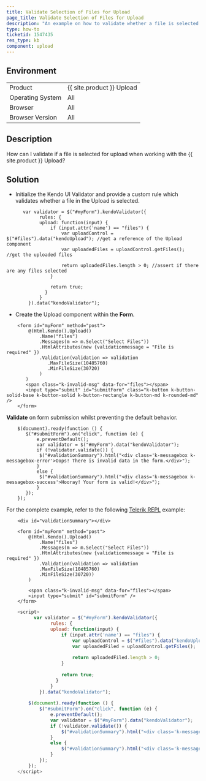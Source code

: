 ```yaml
---
title: Validate Selection of Files for Upload
page_title: Validate Selection of Files for Upload
description: "An example on how to validate whether a file is selected for upload in the {{ site.product }} Upload by using the Kendo UI Validator."
type: how-to
ticketid: 1547435
res_type: kb
component: upload
---
```


## Environment

<table>
 <tr>
  <td>Product</td>
  <td>{{ site.product }} Upload</td>
 </tr>
 <tr>
  <td>Operating System</td>
  <td>All</td>
 </tr>
 <tr>
  <td>Browser</td>
  <td>All</td>
 </tr>
 <tr>
  <td>Browser Version</td>
  <td>All</td>
 </tr>
</table>

## Description

How can I validate if a file is selected for upload when working with the {{ site.product }} Upload?  

## Solution

* Initialize the Kendo UI Validator and provide a custom rule which validates whether a file in the Upload is selected.

```
      var validator = $("#myForm").kendoValidator({
            rules: {
            upload: function(input) {
                if (input.attr('name') == "files") {
                    var uploadControl = $("#files").data("kendoUpload"); //get a reference of the Upload component
                    var uploadedFiles = uploadControl.getFiles(); //get the uploaded files

                    return uploadedFiles.length > 0; //assert if there are any files selected
                }

                return true;
              }
            }
        }).data("kendoValidator");
```
* Create the Upload component within the **Form**.

```
    <form id="myForm" method="post">
        @(Html.Kendo().Upload()
            .Name("files")
            .Messages(m => m.Select("Select Files"))
            .HtmlAttributes(new {validationmessage = "File is required" })
            .Validation(validation => validation
               .MaxFileSize(10485760)
               .MinFileSize(30720)
            )
       )
       <span class="k-invalid-msg" data-for="files"></span>
       <input type="submit" id="submitForm" class="k-button k-button-solid-base k-button-solid k-button-rectangle k-button-md k-rounded-md" />
    </form>
```
**Validate** on form submission whilst preventing the default behavior.

```
    $(document).ready(function () {
       $("#submitForm").on("click", function (e) {
           e.preventDefault();
           var validator = $("#myForm").data("kendoValidator");
           if (!validator.validate()) {
            $("#validationSummary").html("<div class='k-messagebox k-messagebox-error'>Oops! There is invalid data in the form.</div>");
           }
           else {
            $("#validationSummary").html("<div class='k-messagebox k-messagebox-success'>Hooray! Your form is valid!</div>");
           }
       });
    });
```
For the complete example, refer to the following [Telerik REPL](https://netcorerepl.telerik.com/wwYPwobp35zcEZ9d17) example:

```Index.cshtml
    <div id="validationSummary"></div>

    <form id="myForm" method="post">
        @(Html.Kendo().Upload()
            .Name("files")
            .Messages(m => m.Select("Select Files"))
            .HtmlAttributes(new {validationmessage = "File is required" })
            .Validation(validation => validation
            .MaxFileSize(10485760)
            .MinFileSize(30720))
        )

        <span class="k-invalid-msg" data-for="files"></span>
        <input type="submit" id="submitForm" />
    </form>
```
```script.js
    <script>
          var validator = $("#myForm").kendoValidator({
                rules: {
                upload: function(input) {
                    if (input.attr('name') == "files") {
                        var uploadControl = $("#files").data("kendoUpload");
                        var uploadedFiled = uploadControl.getFiles();
    
                        return uploadedFiled.length > 0;
                    }
    
                    return true;
                  }
                }
            }).data("kendoValidator");
    
        $(document).ready(function () {
            $("#submitForm").on("click", function (e) {
                e.preventDefault();
                var validator = $("#myForm").data("kendoValidator");
                if (!validator.validate()) {
                    $("#validationSummary").html("<div class='k-messagebox k-messagebox-error'>Oops! There is invalid data in the form.</   div>");
                }
                else {
                    $("#validationSummary").html("<div class='k-messagebox k-messagebox-success'>Hooray! Your form is valid!</div>");
                }
            });
        });
    </script>
```